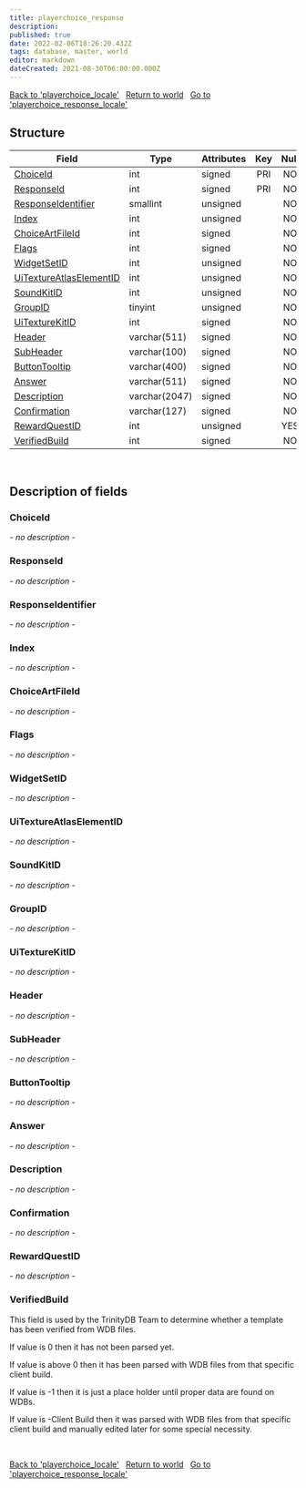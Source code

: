 ```yaml
---
title: playerchoice_response
description: 
published: true
date: 2022-02-06T18:26:20.432Z
tags: database, master, world
editor: markdown
dateCreated: 2021-08-30T06:00:00.000Z
---
```


<a href="https://trinitycore.info/en/database/master/world/playerchoice_locale" class="mt-5 v-btn v-btn--depressed v-btn--flat v-btn--outlined theme--light v-size--default darkblue--text text--lighten-3"><span class="v-btn__content"><i aria-hidden="true" class="v-icon notranslate v-icon--left mdi mdi-arrow-left theme--light"></i><span>Back to 'playerchoice_locale'</span></span></a>&nbsp;&nbsp;&nbsp;<a href="https://trinitycore.info/en/database/master/world/home" class="mt-5 v-btn v-btn--depressed v-btn--flat v-btn--outlined theme--light v-size--default darkblue--text text--lighten-3"><span class="v-btn__content"><i aria-hidden="true" class="v-icon notranslate v-icon--left mdi mdi-home-outline theme--light"></i><span>Return to world</span></span></a>&nbsp;&nbsp;&nbsp;<a href="https://trinitycore.info/en/database/master/world/playerchoice_response_locale" class="mt-5 v-btn v-btn--depressed v-btn--flat v-btn--outlined theme--light v-size--default darkblue--text text--lighten-3"><span class="v-btn__content"><span>Go to 'playerchoice_response_locale'</span><i aria-hidden="true" class="v-icon notranslate v-icon--right mdi mdi-arrow-right theme--light"></i></span></a>

## Structure

| Field | Type | Attributes | Key | Null | Default | Extra | Comment |
| --- | --- | --- | :---: | :---: | --- | --- | --- |
| [ChoiceId](#choiceid) | int | signed | PRI | NO |  |  |  |
| [ResponseId](#responseid) | int | signed | PRI | NO |  |  |  |
| [ResponseIdentifier](#responseidentifier) | smallint | unsigned |  | NO |  |  |  |
| [Index](#index) | int | unsigned |  | NO |  |  |  |
| [ChoiceArtFileId](#choiceartfileid) | int | signed |  | NO | 0 |  |  |
| [Flags](#flags) | int | signed |  | NO | 0 |  |  |
| [WidgetSetID](#widgetsetid) | int | unsigned |  | NO | 0 |  |  |
| [UiTextureAtlasElementID](#uitextureatlaselementid) | int | unsigned |  | NO | 0 |  |  |
| [SoundKitID](#soundkitid) | int | unsigned |  | NO | 0 |  |  |
| [GroupID](#groupid) | tinyint | unsigned |  | NO | 0 |  |  |
| [UiTextureKitID](#uitexturekitid) | int | signed |  | NO | 0 |  |  |
| [Header](#header) | varchar(511) | signed |  | NO |  |  |  |
| [SubHeader](#subheader) | varchar(100) | signed |  | NO | '' |  |  |
| [ButtonTooltip](#buttontooltip) | varchar(400) | signed |  | NO | '' |  |  |
| [Answer](#answer) | varchar(511) | signed |  | NO |  |  |  |
| [Description](#description) | varchar(2047) | signed |  | NO |  |  |  |
| [Confirmation](#confirmation) | varchar(127) | signed |  | NO |  |  |  |
| [RewardQuestID](#rewardquestid) | int | unsigned |  | YES | NULL |  |  |
| [VerifiedBuild](#verifiedbuild) | int | signed |  | NO | 0 |  |  |
&nbsp;
## Description of fields

### ChoiceId
*- no description -*
&nbsp;

### ResponseId
*- no description -*
&nbsp;

### ResponseIdentifier
*- no description -*
&nbsp;

### Index
*- no description -*
&nbsp;

### ChoiceArtFileId
*- no description -*
&nbsp;

### Flags
*- no description -*
&nbsp;

### WidgetSetID
*- no description -*
&nbsp;

### UiTextureAtlasElementID
*- no description -*
&nbsp;

### SoundKitID
*- no description -*
&nbsp;

### GroupID
*- no description -*
&nbsp;

### UiTextureKitID
*- no description -*
&nbsp;

### Header
*- no description -*
&nbsp;

### SubHeader
*- no description -*
&nbsp;

### ButtonTooltip
*- no description -*
&nbsp;

### Answer
*- no description -*
&nbsp;

### Description
*- no description -*
&nbsp;

### Confirmation
*- no description -*
&nbsp;

### RewardQuestID
*- no description -*
&nbsp;

### VerifiedBuild
This field is used by the TrinityDB Team to determine whether a template has been verified from WDB files.

If value is 0 then it has not been parsed yet.

If value is above 0 then it has been parsed with WDB files from that specific client build.

If value is -1 then it is just a place holder until proper data are found on WDBs.

If value is -Client Build then it was parsed with WDB files from that specific client build and manually edited later for some special necessity.

&nbsp;

<a href="https://trinitycore.info/en/database/master/world/playerchoice_locale" class="mt-5 v-btn v-btn--depressed v-btn--flat v-btn--outlined theme--light v-size--default darkblue--text text--lighten-3"><span class="v-btn__content"><i aria-hidden="true" class="v-icon notranslate v-icon--left mdi mdi-arrow-left theme--light"></i><span>Back to 'playerchoice_locale'</span></span></a>&nbsp;&nbsp;&nbsp;<a href="https://trinitycore.info/en/database/master/world/home" class="mt-5 v-btn v-btn--depressed v-btn--flat v-btn--outlined theme--light v-size--default darkblue--text text--lighten-3"><span class="v-btn__content"><i aria-hidden="true" class="v-icon notranslate v-icon--left mdi mdi-home-outline theme--light"></i><span>Return to world</span></span></a>&nbsp;&nbsp;&nbsp;<a href="https://trinitycore.info/en/database/master/world/playerchoice_response_locale" class="mt-5 v-btn v-btn--depressed v-btn--flat v-btn--outlined theme--light v-size--default darkblue--text text--lighten-3"><span class="v-btn__content"><span>Go to 'playerchoice_response_locale'</span><i aria-hidden="true" class="v-icon notranslate v-icon--right mdi mdi-arrow-right theme--light"></i></span></a>


